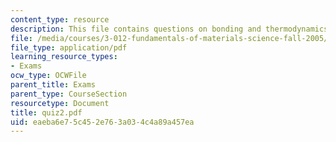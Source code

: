 ```yaml
---
content_type: resource
description: This file contains questions on bonding and thermodynamics in quiz 2.
file: /media/courses/3-012-fundamentals-of-materials-science-fall-2005/eaeba6e75c452e763a034c4a89a457ea_quiz2.pdf
file_type: application/pdf
learning_resource_types:
- Exams
ocw_type: OCWFile
parent_title: Exams
parent_type: CourseSection
resourcetype: Document
title: quiz2.pdf
uid: eaeba6e7-5c45-2e76-3a03-4c4a89a457ea
---
```

